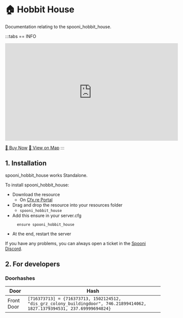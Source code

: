 # 🏠 Hobbit House
Documentation relating to the spooni_hobbit_house.

:::tabs
== INFO
<iframe width="560" height="315" src="https://www.youtube.com/embed/ZQ7mE7kX9yQ?si=11u1QnDyfhLoM1M7" frameborder="0" allow="accelerometer; autoplay; clipboard-write; encrypted-media; gyroscope; picture-in-picture; web-share" referrerpolicy="strict-origin-when-cross-origin" allowfullscreen></iframe>

<a href="https://spooni-mapping.tebex.io/package/6281773" class="button-buy">🛒 Buy Now</a>
<a href="https://spooni.de/rdr2/?m=house10" class="button-map">📍 View on Map</a>
:::

## 1. Installation
spooni_hobbit_house works Standalone.  

To install spooni_hobbit_house:
- Download the resource
  - On [Cfx.re Portal](https://portal.cfx.re/)
- Drag and drop the resource into your resources folder
  - `spooni_hobbit_house`
- Add this ensure in your server.cfg
  ```
    ensure spooni_hobbit_house
  ```
- At the end, restart the server

If you have any problems, you can always open a ticket in the [Spooni Discord](https://discord.gg/spooni).

## 2. For developers
### Doorhashes
| Door                      | Hash
|---------------------------|----------------------------------------------------------------------------------|
| Front Door                | `[716373713] = {716373713, 1502124512, "dis_grz_colony_buildingdoor", 746.21899414062, 1827.1379394531, 237.69999694824}`
